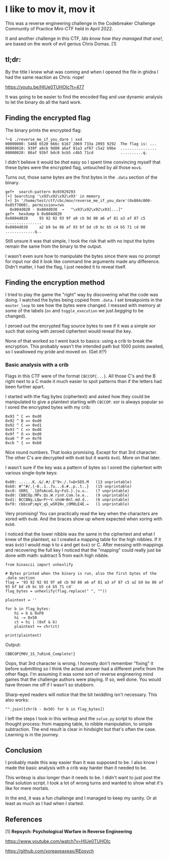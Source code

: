 
# I like to mov it, mov it

This was a reverse engineering challenge in the Codebreaker Challenge Community of Practice Mini-CTF held in April 2022.

It and another challenge in this CTF, *Ida know how they managed that one!*, are based on the work of evil genius Chris Domas. [1]

## tl;dr:
By the title I knew what was coming and when I opened the file in ghidra I had the same reaction as Chris: nope!

https://youtu.be/HlUe0TUHOIc?t=477

It was going to be easier to find the encoded flag and use dynamic analysis to let the binary do all the hard work.

## Finding the encrypted flag

The binary prints the encrypted flag:

```
└─$ ./reverse_me_if_you_dare | xxd
00000000: 5468 6520 666c 6167 2069 733a 2093 9292  The flag is: ...
00000010: 939f a0cb 9d80 a6af 81a3 af87 c5a2 b9be  ................
00000020: 86af 93bf bdc0 bcb5 c4b5 71cd            ..........q.
```

I didn't believe it would be *that* easy so I spent time convincing myself that these bytes were the encrypted flag, untouched by all those `mov`s.

Turns out, those same bytes are the first bytes in the `.data` section of the binary.

```
gef➤  search-pattern 0x93929293                                                                                              
[+] Searching '\x93\x92\x92\x93' in memory                                                                                   
[+] In '/home/test/ctf/cbc/mov/reverse_me_if_you_dare'(0x804c000-0x85f7000), permission=rwx
  0x804d020 - 0x804d030  →   "\x93\x92\x92\x93[...]"                                                                         
gef➤  hexdump b 0x804d020                                                                                                    
0x0804d020     93 92 92 93 9f a0 cb 9d 80 a6 af 81 a3 af 87 c5    ................
0x0804d030     a2 b9 be 86 af 93 bf bd c0 bc b5 c4 b5 71 cd 00    .............q..
```

Still unsure it was that simple, I took the risk that with no input the bytes remain the same from the binary to the output.

I wasn't even sure how to manipulate the bytes since there was no prompt for input nor did it look like command line arguments made any difference. Didn't matter, I had the flag, I just needed it to reveal itself.

## Finding the encryption method

I tried to play the game the "right" way by discovering what the code was doing. I watched the bytes being copied from `.data`. I set breakpoints in the `master_loop` to see how the bytes were changed. I messed with memory at some of the labels (`on` and `toggle_execution` we just *begging* to be changed).

I zeroed out the encrypted flag source bytes to see if it was a simple xor such that xoring with zeroed ciphertext would reveal the key.

None of that worked so I went back to basics: using a crib to break the encryption. This probably wasn't the intended path but 1000 points awaited, so I swallowed my pride and moved on. (Get it!?)

### Basic analysis with a crib 

Flags in this CTF were of the format `CBCCOP{...}`. All those C's and the B right next to a C made it much easier to spot patterns than if the letters had been further apart.

I started with the flag bytes (ciphertext) and asked how they could be manipulated to give a plaintext starting with `CBCCOP`. xor is always popular so I xored the encrypted bytes with my crib:

```
0x93 ^ C => 0xd0
0x92 ^ B => 0xd0
0x92 ^ C => 0xd1
0x93 ^ C => 0xd0
0x9f ^ O => 0xd0
0xa0 ^ P => 0xf0
0xcb ^ { => 0xb0
```

Nice round numbers. That looks promising. Except for that 3rd character. The other C's are decrypted with `0xd0` but it wants `0xd1`. More on that later.

I wasn't sure if the key was a pattern of bytes so I xored the ciphertext with various single-byte keys:

```
0x80: ......K..&/.#/.E"9>./.?=@<5D5.M   (13 unprintable)
0xb0: #""#/.{-0..1..7u...6.#..p..t..}   (15 unprintable)
0xc0: SRRS_`.]@foAcoG.by~FoS.}.|u.u..   (7 unprintable)
0xd0: CBBCOp.MPv.Qs.W.rinV.Com.le.e..   (9 unprintable)
0xd1: BCCBNq.LQw~Pr~V.shoW~Bnl.md.d..   (6 unprintable)
0xf0: cbbcoP;mpV_qS_w5RINv_cOM0LE4E.=   (1 unprintable)
```

Very promising! You can practically read the key when the characters are xored with `0xd0`. And the braces show up where expected when xoring with `0xb0`.

I noticed that the lower nibble was the same in the ciphertext and what I knew of the plaintext, so I created a mapping table for the high nibbles. If it was `0x93` I would map `9` to `4` and get `0x43` or C. After messing with mappings and recovering the full key I noticed that the "mapping" could really just be done with math: subtract 5 from each high nibble.

```
from binascii import unhexlify

# Bytes printed when the binary is run, also the first bytes of the .data section
flag = '93 92 92 93 9f a0 cb 9d 80 a6 af 81 a3 af 87 c5 a2 b9 be 86 af 93 bf bd c0 bc b5 c4 b5 71 cd'
flag_bytes = unhexlify(flag.replace(" ", ""))

plaintext = ''

for b in flag_bytes:
    hi = b & 0xF0
    hi -= 0x50
    ct = hi | (0xF & b)
    plaintext += chr(ct)

print(plaintext)
```

Output:
```
CBBCOP{M0V_1S_7uRin6_Complete!}
```

Oops, that 3rd character is wrong. I honestly don't remember "fixing" it before submitting so I think the actual answer had a different prefix from the other flags. I'm assuming it was some sort of reverse engineering mind games that the challenge authors were playing. If so, well done. You would have thrown me off if I wasn't so stubborn.

Sharp-eyed readers will notice that the bit twiddling isn't necessary. This also works:

```
"".join([chr(b - 0x50) for b in flag_bytes])
```

I left the steps I took in this writeup and the `solve.py` script to show the thought process: from mapping table, to nibble manipulation, to simple subtraction. The end result is clear in hindsight but that's often the case. Learning is in the journey.

## Conclusion

I probably made this way easier than it was supposed to be. I also know I made the basic analysis with a crib way harder than it needed to be.

This writeup is also longer than it needs to be. I didn't want to just post the final solution script. I took a lot of wrong turns and wanted to show what it's like for mere mortals.

In the end, it was a fun challenge and I managed to keep my sanity. Or at least as much as I had when I started.

## References

[1] **Repsych: Psychological Warfare in Reverse Engineering**

https://www.youtube.com/watch?v=HlUe0TUHOIc

https://github.com/xoreaxeaxeax/REpsych
